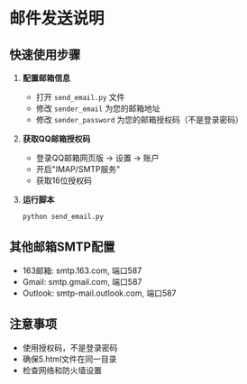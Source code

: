 # 邮件发送说明

## 快速使用步骤

1. **配置邮箱信息**
   - 打开 `send_email.py` 文件
   - 修改 `sender_email` 为您的邮箱地址
   - 修改 `sender_password` 为您的邮箱授权码（不是登录密码）

2. **获取QQ邮箱授权码**
   - 登录QQ邮箱网页版 → 设置 → 账户
   - 开启"IMAP/SMTP服务"
   - 获取16位授权码

3. **运行脚本**
   ```bash
   python send_email.py
   ```

## 其他邮箱SMTP配置
- 163邮箱: smtp.163.com, 端口587
- Gmail: smtp.gmail.com, 端口587
- Outlook: smtp-mail.outlook.com, 端口587

## 注意事项
- 使用授权码，不是登录密码
- 确保5.html文件在同一目录
- 检查网络和防火墙设置